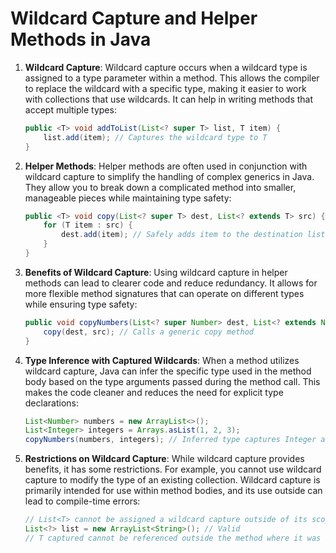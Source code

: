 
# Wildcard Capture and Helper Methods in Java

1. **Wildcard Capture**: Wildcard capture occurs when a wildcard type is assigned to a type parameter within a method. This allows the compiler to replace the wildcard with a specific type, making it easier to work with collections that use wildcards. It can help in writing methods that accept multiple types:
   ```java
   public <T> void addToList(List<? super T> list, T item) {
       list.add(item); // Captures the wildcard type to T
   }
   ```

2. **Helper Methods**: Helper methods are often used in conjunction with wildcard capture to simplify the handling of complex generics in Java. They allow you to break down a complicated method into smaller, manageable pieces while maintaining type safety:
   ```java
   public <T> void copy(List<? super T> dest, List<? extends T> src) {
       for (T item : src) {
           dest.add(item); // Safely adds item to the destination list
       }
   }
   ```

3. **Benefits of Wildcard Capture**: Using wildcard capture in helper methods can lead to clearer code and reduce redundancy. It allows for more flexible method signatures that can operate on different types while ensuring type safety:
   ```java
   public void copyNumbers(List<? super Number> dest, List<? extends Number> src) {
       copy(dest, src); // Calls a generic copy method
   }
   ```

4. **Type Inference with Captured Wildcards**: When a method utilizes wildcard capture, Java can infer the specific type used in the method body based on the type arguments passed during the method call. This makes the code cleaner and reduces the need for explicit type declarations:
   ```java
   List<Number> numbers = new ArrayList<>();
   List<Integer> integers = Arrays.asList(1, 2, 3);
   copyNumbers(numbers, integers); // Inferred type captures Integer as Number
   ```

5. **Restrictions on Wildcard Capture**: While wildcard capture provides benefits, it has some restrictions. For example, you cannot use wildcard capture to modify the type of an existing collection. Wildcard capture is primarily intended for use within method bodies, and its use outside can lead to compile-time errors:
   ```java
   // List<T> cannot be assigned a wildcard capture outside of its scope
   List<?> list = new ArrayList<String>(); // Valid
   // T captured cannot be referenced outside the method where it was captured
   ```
